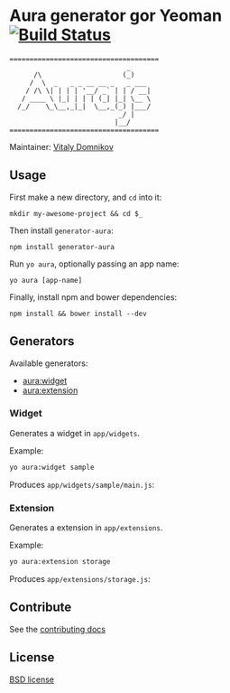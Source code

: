 # Aura generator gor Yeoman [![Build Status](https://secure.travis-ci.org/yeoman-aura/generator-aura.png?branch=master)](http://travis-ci.org/yeoman-aura/generator-aura)

```
=====================================
                             _
      /\                    (_)
     /  \  _   _ _ __ __ _   _ ___
    / /\ \| | | | '__/ _` | | / __|
   / ____ \ |_| | | | (_| |_| \__ \
  /_/    \_\__,_|_|  \__,_(_) |___/
                           _/ |
                          |__/
=====================================
```

Maintainer: [Vitaly Domnikov](https://github.com/dotCypress)

## Usage

First make a new directory, and `cd` into it:
```
mkdir my-awesome-project && cd $_
```

Then install `generator-aura`:
```
npm install generator-aura
```

Run `yo aura`, optionally passing an app name:
```
yo aura [app-name]
```

Finally, install npm and bower dependencies:
```
npm install && bower install --dev
```

## Generators

Available generators:

* [aura:widget](#widget)
* [aura:extension](#extension)

### Widget
Generates a widget in `app/widgets`.

Example:
```bash
yo aura:widget sample
```

Produces `app/widgets/sample/main.js`:

### Extension
Generates a extension in `app/extensions`.

Example:
```bash
yo aura:extension storage
```

Produces `app/extensions/storage.js`:

## Contribute

See the [contributing docs](https://github.com/yeoman/yeoman/blob/master/contributing.md)


## License

[BSD license](http://opensource.org/licenses/bsd-license.php)
